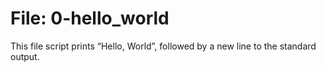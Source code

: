 # File: 0-hello_world
This file script prints “Hello, World”, followed by a new line to the standard output.
